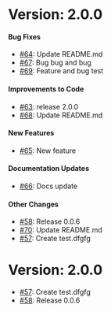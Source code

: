 Version: 2.0.0
==============

#### Bug Fixes


* [#64](https://github.com/saadmk11/test/pull/64): Update README.md
* [#67](https://github.com/saadmk11/test/pull/67): Bug bug and bug
* [#69](https://github.com/saadmk11/test/pull/69): Feature and bug test

#### Improvements to Code


* [#63](https://github.com/saadmk11/test/pull/63): release 2.0.0
* [#68](https://github.com/saadmk11/test/pull/68): Update README.md

#### New Features


* [#65](https://github.com/saadmk11/test/pull/65): New feature

#### Documentation Updates


* [#66](https://github.com/saadmk11/test/pull/66): Docs update

#### Other Changes


* [#58](https://github.com/saadmk11/test/pull/58): Release 0.0.6
* [#70](https://github.com/saadmk11/test/pull/70): Update README.md
* [#57](https://github.com/saadmk11/test/pull/57): Create test.dfgfg


Version: 2.0.0
==============

* [#57](https://github.com/saadmk11/test/pull/57): Create test.dfgfg
* [#58](https://github.com/saadmk11/test/pull/58): Release 0.0.6
